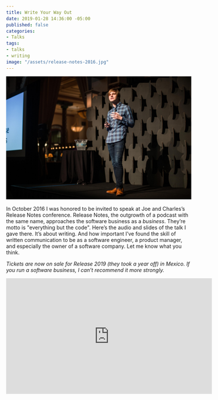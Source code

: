 ```yaml
---
title: Write Your Way Out
date: 2019-01-28 14:36:00 -05:00
published: false
categories:
- Talks
tags:
- talks
- writing
image: "/assets/release-notes-2016.jpg"
---
```


![release-notes-2016.jpg](/assets/release-notes-2016.jpg)

In October 2016 I was honored to be invited to speak at Joe and Charles’s Release Notes conference. Release Notes, the outgrowth of a podcast with the same name, approaches the software business as a _business_. They’re motto is "everything but the  code". Here’s the audio and slides of the talk I gave there. It’s about writing. And how important I’ve found the skill of written communication to be as a software engineer, a product manager, and especially the owner of a software company. Let me know what you think.

_Tickets are now on sale for Release 2019 (they took a year off) in Mexico. If you run a software business, I can’t recommend it more strongly._

<iframe width="560" height="315" src="https://www.youtube-nocookie.com/embed/W5IfEAncPPI" frameborder="0" allow="accelerometer; autoplay; encrypted-media; gyroscope; picture-in-picture" allowfullscreen></iframe>